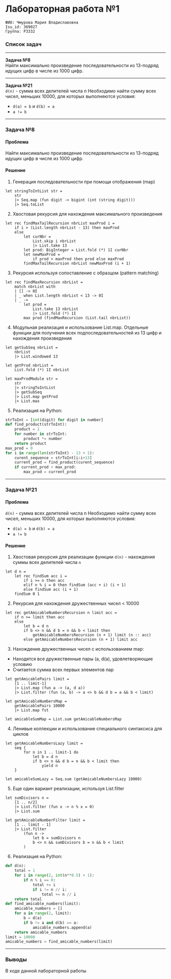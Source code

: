 # Лабораторная работа №1

`ФИО: Чмурова Мария Владиславовна` <br />
`Isu_id: 369027` <br />
`Группа: P3332` <br />

### Список задач 
---
**Задача №8** <br />
Найти максимально произведение последовательности из 13-подряд идущих цифр в числе из 1000 цифр. 

---
**Задача №21** <br />
`d(n)` - сумма всех делителей числа n 
Необходимо найти сумму всех чисел, меньших 10000, для которых выполняются условия: 
- `d(a) = b` и `d(b) = a`
- `a != b`
 
---
### Задача №8

#### Проблема 

Найти максимально произведение последовательности из 13-подряд идущих цифр в числе из 1000 цифр. 

#### Решение 

1. Генерация последовательности при помощи отображения (map)

```F#
let stringToIntList str = 
    str
    |> Seq.map (fun digit -> bigint (int (string digit)))
    |> Seq.toList
```

2. Хвостовая рекурсия для нахождения максимального произведения

```F#
let rec findMaxTailRecursion nbrList maxProd i = 
    if i > (List.length nbrList - 13) then maxProd
    else
        let curNbr = 
            List.skip i nbrList
            |> List.take 13
        let prod: BigInteger = List.fold (*) 1I curNbr
        let newMaxProd = 
            if prod > maxProd then prod else maxProd
        findMaxTailRecursion nbrList newMaxProd (i + 1)
```

3.  Рекурсия используя сопоставление с образцом (pattern matching)

```F#
let rec findMaxRecursion nbrList = 
    match nbrList with
    | [] -> 0I
    | _ when List.length nbrList < 13 -> 0I
    | _ -> 
        let prod = 
            List.take 13 nbrList 
            |> List.fold (*) 1I 
        max prod (findMaxRecursion (List.tail nbrList))
```

4. Модульная реализация и использование List.map. Отдельные функции для получения всех подпоследовательностей из 13 цифр и нахождения произведения

```F#
let getSubSeq nbrList = 
    nbrList
    |> List.windowed 13

let getProd nbrList =
    List.fold (*) 1I nbrList

let maxProdModule str = 
    str
    |> stringToIntList
    |> getSubSeq
    |> List.map getProd
    |> List.max
```

5. Реализация на Python:

```Python
strToInt = [int(digit) for digit in number]
def find_product(strToInt):
    product = 1
    for number in strToInt:
        product *= number
    return product
max_prod = 0
for i in range(len(strToInt) - 13 + 1):
    curent_sequence = strToInt[i:i+13]
    current_prod = find_product(curent_sequence)
    if current_prod > max_prod:
        max_prod = current_prod
```

--- 
### Задача №21

#### Проблема 

`d(n)` - сумма всех делителей числа n 
Необходимо найти сумму всех чисел, меньших 10000, для которых выполняются условия: 
- `d(a) = b` и `d(b) = a`
- `a != b`

#### Решение

1. Хвостовая рекурсия для реализации функции `d(n)` - нахождения суммы всех делителей числа `n`

```F#
let d n =
    let rec findSum acc i =
        if i >= n then acc
        elif n % i = 0 then findSum (acc + i) (i + 1)
        else findSum acc (i + 1)
    findSum 0 1
```

2. Рекурсия для нахождения дружественных чисел < 10000

```F#
let rec getAmicableNumbersRecursion n limit acc =
    if n >= limit then acc
    else
        let b = d n
        if b <> n && d b = n && b < limit then
            getAmicableNumbersRecursion (n + 1) limit (n :: acc)
        else getAmicableNumbersRecursion (n + 1) limit acc
```

3. Нахождение дружественных чисел с использованием map:
- Находятся все дружественные пары (a, d(a), удовлетворяющие условию
- Считается сумма  всех первых элементов пар

```F#
let getAmicablePairs limit =
    [1 .. limit-1]
    |> List.map (fun a -> (a, d a))
    |> List.filter (fun (a, b) -> a <> b && d b = a && b < limit)

let getAmicableNumbersMap = 
    getAmicablePairs 10000
    |> List.map fst

let amicableSumMap = List.sum getAmicableNumbersMap
```

4. Ленивые коллекции и использование специального синтаксиса для циклов

```F#
let getAmicableNumbersLazy limit =
    seq {
        for n in 1 .. limit-1 do
            let b = d n
            if b <> n && d b = n && b < limit then
                yield n
    }

let amicableSumLazy = Seq.sum (getAmicableNumbersLazy 10000)
```

5. Еще один вариант реализации, используя List.filter

```F#
let sumDivisors n =
    [1 .. n/2]
    |> List.filter (fun x -> n % x = 0)
    |> List.sum

let getAmicableNumberFilter limit =
    [1 .. limit - 1]
    |> List.filter 
        (fun n -> 
            let b = sumDivisors n
            b <> n && sumDivisors b = n && b < limit
        )
```

6. Реализация на Python:

```Python
def d(n):
    total = 1 
    for i in range(2, int(n**0.5) + 1):
        if n % i == 0:
            total += i
            if i != n // i:  
                total += n // i
    return total
def find_amicable_numbers(limit):
    amicable_numbers = []
    for a in range(2, limit):
        b = d(a)
        if b != a and d(b) == a:
            amicable_numbers.append(a)
    return amicable_numbers
limit = 10000
amicable_numbers = find_amicable_numbers(limit)
```

---
### Выводы

В ходе данной лабораторной работы 
